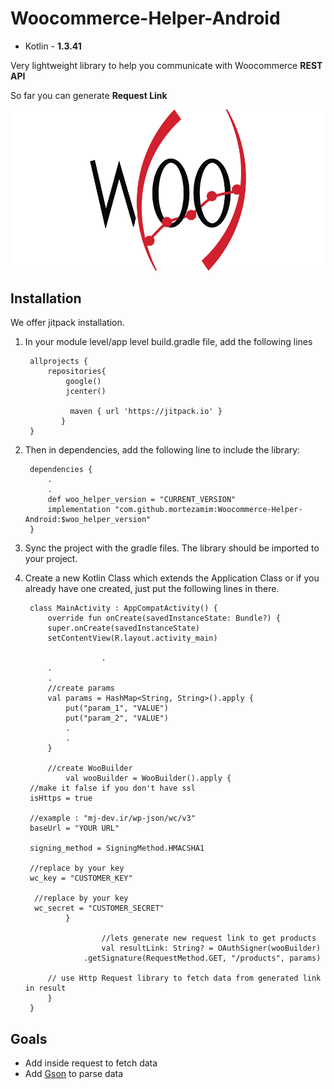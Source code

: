 # Woocommerce-Helper-Android

-   Kotlin - **1.3.41**

Very lightweight library to help you communicate with Woocommerce  **REST API** 

So far you can generate **Request Link**

  <img src="https://github.com/mortezamim/Woocommerce-Helper-Android/blob/master/assets/logo.png?raw=true"/>


## Installation
We offer jitpack installation.

1. In your module level/app level build.gradle file, add the following lines

        allprojects {
	        repositories{
		        google()
	            jcenter()
          
				 maven { url 'https://jitpack.io' }
		       }
		}
		
2. Then in dependencies, add the following line to include the library:
  
        dependencies {
            .
            .
            def woo_helper_version = "CURRENT_VERSION"
            implementation "com.github.mortezamim:Woocommerce-Helper-Android:$woo_helper_version"
        }

3. Sync the project with the gradle files. The library should be imported to your project.
  
4. Create a new Kotlin Class which extends the Application Class or if you already have one created, just put the following lines in there.

		class MainActivity : AppCompatActivity() {  
			override fun onCreate(savedInstanceState: Bundle?) {  
			super.onCreate(savedInstanceState)  
			setContentView(R.layout.activity_main)
			
                    	.
			.
			.
			//create params
			val params = HashMap<String, String>().apply {
				put("param_1", "VALUE")
				put("param_2", "VALUE")
				.
				.
			}
			
			//create WooBuilder
                val wooBuilder = WooBuilder().apply {
		//make it false if you don't have ssl
		isHttps = true  
		
		//example : "mj-dev.ir/wp-json/wc/v3"
		baseUrl = "YOUR URL"  
		
		signing_method = SigningMethod.HMACSHA1
		
		//replace by your key
		wc_key = "CUSTOMER_KEY"
		 
		 //replace by your key
		 wc_secret = "CUSTOMER_SECRET"
                }

                        //lets generate new request link to get products
                        val resultLink: String? = OAuthSigner(wooBuilder)
					.getSignature(RequestMethod.GET, "/products", params)
        		
			// use Http Request library to fetch data from generated link in result		
            }
        }

## Goals
- Add inside request to fetch data
- Add [Gson](https://github.com/google/gson) to parse data
